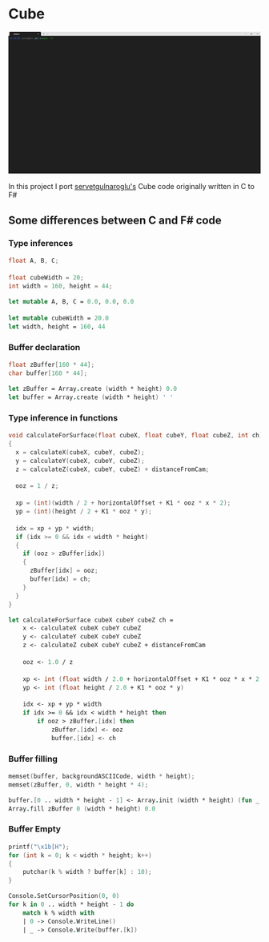 # Cube

![Cube](/img/cube.gif)

In this project I port [servetgulnaroglu's](https://github.com/servetgulnaroglu/cube.c) Cube code originally written in C to F#


## Some differences between C and F# code

### Type inferences

```C
float A, B, C;

float cubeWidth = 20;
int width = 160, height = 44;
```

```Fsharp
let mutable A, B, C = 0.0, 0.0, 0.0

let mutable cubeWidth = 20.0
let width, height = 160, 44
```

### Buffer declaration

```C
float zBuffer[160 * 44];
char buffer[160 * 44];
```

```Fsharp
let zBuffer = Array.create (width * height) 0.0
let buffer = Array.create (width * height) ' '
```

### Type inference in functions

```C
void calculateForSurface(float cubeX, float cubeY, float cubeZ, int ch) 
{
  x = calculateX(cubeX, cubeY, cubeZ);
  y = calculateY(cubeX, cubeY, cubeZ);
  z = calculateZ(cubeX, cubeY, cubeZ) + distanceFromCam;

  ooz = 1 / z;

  xp = (int)(width / 2 + horizontalOffset + K1 * ooz * x * 2);
  yp = (int)(height / 2 + K1 * ooz * y);

  idx = xp + yp * width;
  if (idx >= 0 && idx < width * height) 
  {
    if (ooz > zBuffer[idx]) 
    {
      zBuffer[idx] = ooz;
      buffer[idx] = ch;
    }
  }
}
```

```Fsharp
let calculateForSurface cubeX cubeY cubeZ ch =
    x <- calculateX cubeX cubeY cubeZ
    y <- calculateY cubeX cubeY cubeZ
    z <- calculateZ cubeX cubeY cubeZ + distanceFromCam

    ooz <- 1.0 / z

    xp <- int (float width / 2.0 + horizontalOffset + K1 * ooz * x * 2.0)
    yp <- int (float height / 2.0 + K1 * ooz * y)

    idx <- xp + yp * width
    if idx >= 0 && idx < width * height then
        if ooz > zBuffer.[idx] then
            zBuffer.[idx] <- ooz
            buffer.[idx] <- ch
```

### Buffer filling

```C
memset(buffer, backgroundASCIICode, width * height);
memset(zBuffer, 0, width * height * 4);
```

```Fsharp
buffer.[0 .. width * height - 1] <- Array.init (width * height) (fun _ -> backgroundASCIICode)
Array.fill zBuffer 0 (width * height) 0.0
```

### Buffer Empty

```C
printf("\x1b[H");
for (int k = 0; k < width * height; k++) 
{
    putchar(k % width ? buffer[k] : 10);
}
```

```Fsharp
Console.SetCursorPosition(0, 0)
for k in 0 .. width * height - 1 do
    match k % width with
    | 0 -> Console.WriteLine()
    | _ -> Console.Write(buffer.[k])
```

